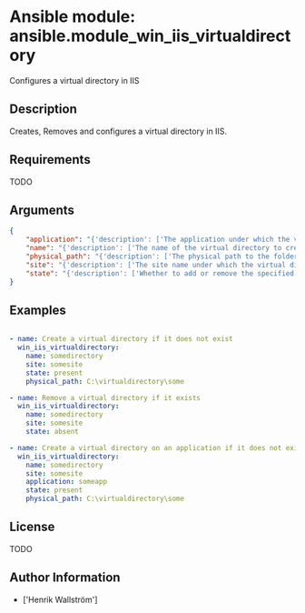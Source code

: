 # Ansible module: ansible.module_win_iis_virtualdirectory


Configures a virtual directory in IIS

## Description

Creates, Removes and configures a virtual directory in IIS.

## Requirements

TODO

## Arguments

``` json
{
    "application": "{'description': ['The application under which the virtual directory is created or exists.']}",
    "name": "{'description': ['The name of the virtual directory to create or remove.'], 'required': True}",
    "physical_path": "{'description': ['The physical path to the folder in which the new virtual directory is created.', 'The specified folder must already exist.']}",
    "site": "{'description': ['The site name under which the virtual directory is created or exists.'], 'required': True}",
    "state": "{'description': ['Whether to add or remove the specified virtual directory.'], 'choices': ['absent', 'present'], 'default': 'present'}",
}
```

## Examples


``` yaml

- name: Create a virtual directory if it does not exist
  win_iis_virtualdirectory:
    name: somedirectory
    site: somesite
    state: present
    physical_path: C:\virtualdirectory\some

- name: Remove a virtual directory if it exists
  win_iis_virtualdirectory:
    name: somedirectory
    site: somesite
    state: absent

- name: Create a virtual directory on an application if it does not exist
  win_iis_virtualdirectory:
    name: somedirectory
    site: somesite
    application: someapp
    state: present
    physical_path: C:\virtualdirectory\some

```

## License

TODO

## Author Information
  - ['Henrik Wallström']
